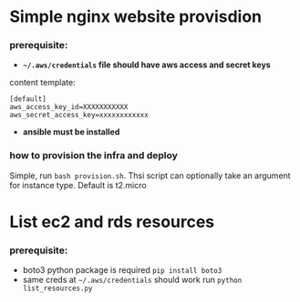 # Simple nginx website provisdion
### prerequisite:
* **`~/.aws/credentials` file should have aws access and secret keys**

content template:
```
[default]
aws_access_key_id=XXXXXXXXXXX
aws_secret_access_key=xxxxxxxxxxxx
```
* **ansible must be installed**
### how to provision the infra and deploy
Simple, run `bash provision.sh`. Thsi script can optionally take an argument for instance type. Default is t2.micro

# List ec2 and rds resources
### prerequisite:
* boto3 python package is required `pip install boto3`
* same creds at `~/.aws/credentials` should work
run `python list_resources.py`


